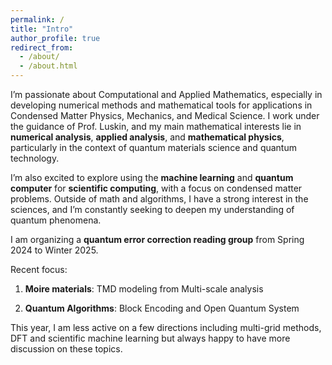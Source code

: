 ```yaml
---
permalink: /
title: "Intro"
author_profile: true
redirect_from: 
  - /about/
  - /about.html
---
```


I’m passionate about Computational and Applied Mathematics, especially in developing numerical methods and mathematical tools for applications in Condensed Matter Physics, Mechanics, and Medical Science. I work under the guidance of Prof. Luskin, and my main mathematical interests lie in __numerical analysis__, __applied analysis__, and __mathematical physics__, particularly in the context of quantum materials science and quantum technology.

I’m also excited to explore using the __machine learning__ and __quantum computer__ for __scientific computing__, with a focus on condensed matter problems. Outside of math and algorithms, I have a strong interest in the sciences, and I’m constantly seeking to deepen my understanding of quantum phenomena.

I am organizing a __quantum error correction reading group__ from Spring 2024 to Winter 2025. 

Recent focus:

1. __Moire materials__: TMD modeling from Multi-scale analysis

2. __Quantum Algorithms__: Block Encoding and Open Quantum System

This year, I am less active on a few directions including multi-grid methods, DFT and scientific machine learning but always happy to have more discussion on these topics.





